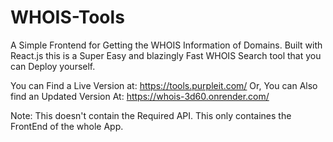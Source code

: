 # WHOIS-Tools
A Simple Frontend for Getting the WHOIS Information of Domains. Built with React.js this is a Super Easy and blazingly Fast WHOIS Search tool that you can Deploy yourself.  

You can Find a Live Version at: https://tools.purpleit.com/
Or, You can Also find an Updated Version At: https://whois-3d60.onrender.com/

Note: This doesn't contain the Required API. This only containes the FrontEnd of the whole App. 
